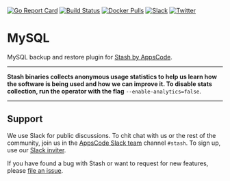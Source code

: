 [![Go Report Card](https://goreportcard.com/badge/stash.appscode.dev/mysql)](https://goreportcard.com/report/stash.appscode.dev/mysql)
[![Build Status](https://travis-ci.org/stashed/mysql.svg?branch=master)](https://travis-ci.org/stashed/mysql)
[![Docker Pulls](https://img.shields.io/docker/pulls/appscode/mysql-stash.svg)](https://hub.docker.com/r/appscode/mysql-stash/)
[![Slack](https://slack.appscode.com/badge.svg)](https://slack.appscode.com)
[![Twitter](https://img.shields.io/twitter/follow/appscodehq.svg?style=social&logo=twitter&label=Follow)](https://twitter.com/intent/follow?screen_name=AppsCodeHQ)

# MySQL
MySQL backup and restore plugin for [Stash by AppsCode](https://appscode.com/products/stash).

---

**Stash binaries collects anonymous usage statistics to help us learn how the software is being used and how we can improve it. To disable stats collection, run the operator with the flag** `--enable-analytics=false`.

---

## Support
We use Slack for public discussions. To chit chat with us or the rest of the community, join us in the [AppsCode Slack team](https://appscode.slack.com/messages/C8NCX6N23/details/) channel `#stash`. To sign up, use our [Slack inviter](https://slack.appscode.com/).

If you have found a bug with Stash or want to request for new features, please [file an issue](https://github.com/stashed/stash/issues/new).
